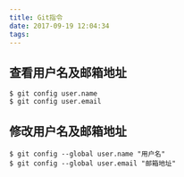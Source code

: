 ```yaml
---
title: Git指令
date: 2017-09-19 12:04:34
tags:
---
```



## 查看用户名及邮箱地址

``` shell
$ git config user.name
$ git config user.email
```
## 修改用户名及邮箱地址

``` shell
$ git config --global user.name "用户名"
$ git config --global user.email "邮箱地址"
```

